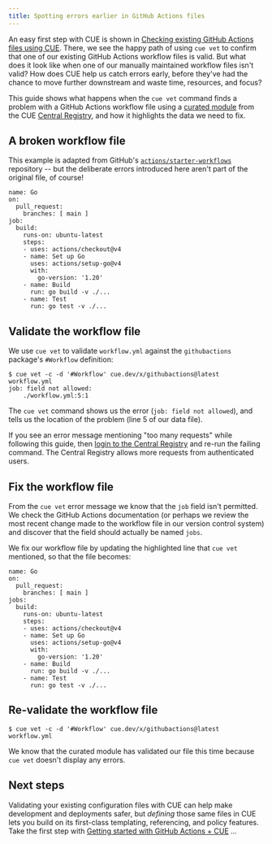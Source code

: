 ```yaml
---
title: Spotting errors earlier in GitHub Actions files
---
```


An easy first step with CUE is shown in
[Checking existing GitHub Actions files using CUE](../checking-existing-github-actions-files/index.md).
There, we see the happy path of using `cue vet` to confirm that one of our
existing GitHub Actions workflow files is valid.
But what does it look like when one of our manually maintained workflow files
isn't valid?
How does CUE help us catch errors early, before they've had the chance to move
further downstream and waste time, resources, and focus?

This guide shows what happens when the `cue vet` command finds a problem with a
GitHub Actions workflow file using a
[curated module](../curated-module-github-actions.md) from the
CUE [Central Registry](https://registry.cue.works),
and how it highlights the data we need to fix.

<!--more-->

## A broken workflow file

This example is adapted from GitHub's
[`actions/starter-workflows`](https://github.com/actions/starter-workflows/blob/main/ci/go.yml)
repository -- but the deliberate errors introduced here aren't part
of the original file, of course!

``` { .yaml title="workflow.yml" }
name: Go
on:
  pull_request:
    branches: [ main ]
job:
  build:
    runs-on: ubuntu-latest
    steps:
    - uses: actions/checkout@v4
    - name: Set up Go
      uses: actions/setup-go@v4
      with:
        go-version: '1.20'
    - name: Build
      run: go build -v ./...
    - name: Test
      run: go test -v ./...
```

## Validate the workflow file

We use `cue vet` to validate `workflow.yml` against the `githubactions` package's `#Workflow` definition:

``` { .text title="TERMINAL" data-copy="cue vet -c -d &#39;#Workflow&#39; cue.dev/x/githubactions@latest workflow.yml" }
$ cue vet -c -d '#Workflow' cue.dev/x/githubactions@latest workflow.yml
job: field not allowed:
    ./workflow.yml:5:1
```

The `cue vet` command shows us the error (`job: field not allowed`), and tells
us the location of the problem (line 5 of our data file).

If you see an error message mentioning "too many requests" while following this
guide, then
[login to the Central Registry](../login-central-registry.md)
and re-run the failing command.
The Central Registry allows more requests from authenticated users.

## Fix the workflow file

From the `cue vet` error message we know that the `job` field isn't permitted.
We check the GitHub Actions documentation (or perhaps we review the most recent
change made to the workflow file in our version control system) and discover
that the field should actually be named `jobs`.

We fix our workflow file by updating the highlighted line that `cue vet`
mentioned, so that the file becomes:

``` { .yaml title="workflow.yml" hl_lines="5" }
name: Go
on:
  pull_request:
    branches: [ main ]
jobs:
  build:
    runs-on: ubuntu-latest
    steps:
    - uses: actions/checkout@v4
    - name: Set up Go
      uses: actions/setup-go@v4
      with:
        go-version: '1.20'
    - name: Build
      run: go build -v ./...
    - name: Test
      run: go test -v ./...
```

## Re-validate the workflow file

``` { .text title="TERMINAL" data-copy="cue vet -c -d &#39;#Workflow&#39; cue.dev/x/githubactions@latest workflow.yml" }
$ cue vet -c -d '#Workflow' cue.dev/x/githubactions@latest workflow.yml
```

We know that the curated module has validated our file this time because `cue
vet` doesn't display any errors.

## Next steps

Validating your existing configuration files with CUE can help make development
and deployments safer, but *defining* those same files in CUE lets you build on
its first-class templating, referencing, and policy features. Take the first
step with
[Getting started with GitHub Actions + CUE](../getting-started-with-github-actions-cue/index.md)
...
